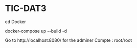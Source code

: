 # TIC-DAT3

cd Docker

docker-compose up --build -d 

Go to http://localhost:8080/ for the adminer
Compte : root/root
